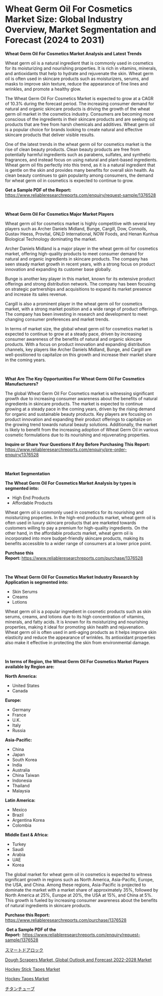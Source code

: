 <p><h1>Wheat Germ Oil For Cosmetics Market Size: Global Industry Overview, Market Segmentation and Forecast (2024 to 2031)</h1></p><p><strong>Wheat Germ Oil For Cosmetics Market Analysis and Latest Trends</strong></p>
<p><p>Wheat germ oil is a natural ingredient that is commonly used in cosmetics for its moisturizing and nourishing properties. It is rich in vitamins, minerals, and antioxidants that help to hydrate and rejuvenate the skin. Wheat germ oil is often used in skincare products such as moisturizers, serums, and masks to improve skin texture, reduce the appearance of fine lines and wrinkles, and promote a healthy glow.</p><p>The Wheat Germ Oil For Cosmetics Market is expected to grow at a CAGR of 10.3% during the forecast period. The increasing consumer demand for natural and organic skincare products is driving the growth of the wheat germ oil market in the cosmetics industry. Consumers are becoming more conscious of the ingredients in their skincare products and are seeking out products that are free from harsh chemicals and additives. Wheat germ oil is a popular choice for brands looking to create natural and effective skincare products that deliver visible results.</p><p>One of the latest trends in the wheat germ oil for cosmetics market is the rise of clean beauty products. Clean beauty products are free from potentially harmful ingredients such as parabens, sulfates, and synthetic fragrances, and instead focus on using natural and plant-based ingredients. Wheat germ oil fits perfectly into this trend, as it is a natural ingredient that is gentle on the skin and provides many benefits for overall skin health. As clean beauty continues to gain popularity among consumers, the demand for wheat germ oil in cosmetics is expected to continue to grow.</p></p>
<p><strong>Get a Sample PDF of the Report:&nbsp;</strong> <a href="https://www.reliableresearchreports.com/enquiry/request-sample/1376528">https://www.reliableresearchreports.com/enquiry/request-sample/1376528</a></p>
<p>&nbsp;</p>
<p><strong>Wheat Germ Oil For Cosmetics Major Market Players</strong></p>
<p><p>Wheat germ oil for cosmetics market is highly competitive with several key players such as Archer Daniels Midland, Bunge, Cargill, Dow, Connoils, Gustav Heess, Provital, GNLD International, NOW Foods, and Henan Kunhua Biological Technology dominating the market.</p><p>Archer Daniels Midland is a major player in the wheat germ oil for cosmetics market, offering high-quality products to meet consumer demand for natural and organic ingredients in skincare products. The company has seen steady market growth in recent years, with a strong focus on product innovation and expanding its customer base globally.</p><p>Bunge is another key player in this market, known for its extensive product offerings and strong distribution network. The company has been focusing on strategic partnerships and acquisitions to expand its market presence and increase its sales revenue.</p><p>Cargill is also a prominent player in the wheat germ oil for cosmetics market, with a strong market position and a wide range of product offerings. The company has been investing in research and development to meet changing consumer preferences and market trends.</p><p>In terms of market size, the global wheat germ oil for cosmetics market is expected to continue to grow at a steady pace, driven by increasing consumer awareness of the benefits of natural and organic skincare products. With a focus on product innovation and expanding distribution channels, key players like Archer Daniels Midland, Bunge, and Cargill are well-positioned to capitalize on this growth and increase their market share in the coming years.</p></p>
<p>&nbsp;</p>
<p><strong>What Are The Key Opportunities For Wheat Germ Oil For Cosmetics Manufacturers?</strong></p>
<p><p>The global Wheat Germ Oil For Cosmetics market is witnessing significant growth due to increasing consumer awareness about the benefits of natural ingredients in skincare products. The market is expected to continue growing at a steady pace in the coming years, driven by the rising demand for organic and sustainable beauty products. Key players are focusing on product innovation and expanding their product offerings to capitalize on the growing trend towards natural beauty solutions. Additionally, the market is likely to benefit from the increasing adoption of Wheat Germ Oil in various cosmetic formulations due to its nourishing and rejuvenating properties.</p></p>
<p><strong>Inquire or Share Your Questions If Any Before Purchasing This Report:</strong> <a href="https://www.reliableresearchreports.com/enquiry/pre-order-enquiry/1376528">https://www.reliableresearchreports.com/enquiry/pre-order-enquiry/1376528</a></p>
<p>&nbsp;</p>
<p><strong>Market Segmentation</strong></p>
<p><strong>The Wheat Germ Oil For Cosmetics Market Analysis by types is segmented into:</strong></p>
<p><ul><li>High End Products</li><li>Affordable Products</li></ul></p>
<p><p>Wheat germ oil is commonly used in cosmetics for its nourishing and moisturizing properties. In the high-end products market, wheat germ oil is often used in luxury skincare products that are marketed towards customers willing to pay a premium for high-quality ingredients. On the other hand, in the affordable products market, wheat germ oil is incorporated into more budget-friendly skincare products, making its benefits accessible to a wider range of consumers at a lower price point.</p></p>
<p><strong>Purchase this Report:&nbsp;</strong><a href="https://www.reliableresearchreports.com/purchase/1376528">https://www.reliableresearchreports.com/purchase/1376528</a></p>
<p>&nbsp;</p>
<p><strong>The Wheat Germ Oil For Cosmetics Market Industry Research by Application is segmented into:</strong></p>
<p><ul><li>Skin Serums</li><li>Creams</li><li>Lotions</li></ul></p>
<p><p>Wheat germ oil is a popular ingredient in cosmetic products such as skin serums, creams, and lotions due to its high concentration of vitamins, minerals, and fatty acids. It is known for its moisturizing and nourishing properties, making it ideal for promoting skin health and rejuvenation. Wheat germ oil is often used in anti-aging products as it helps improve skin elasticity and reduce the appearance of wrinkles. Its antioxidant properties also make it effective in protecting the skin from environmental damage.</p></p>
<p>&nbsp;</p>
<p><strong>In terms of Region, the Wheat Germ Oil For Cosmetics Market Players available by Region are:</strong></p>
<p>
    <p> <strong> North America: </strong>
        <ul>
            <li>United States</li>
            <li>Canada</li>
        </ul>
        </p> 
    <p> <strong> Europe: </strong>
        <ul>
            <li>Germany</li>
            <li>France</li>
            <li>U.K.</li>
            <li>Italy</li>
            <li>Russia</li>
        </ul>
        </p> 
    <p> <strong> Asia-Pacific: </strong>
        <ul>
            <li>China</li>
            <li>Japan</li>
            <li>South Korea</li>
            <li>India</li>
            <li>Australia</li>
            <li>China Taiwan</li>
            <li>Indonesia</li>
            <li>Thailand</li>
            <li>Malaysia</li>
        </ul>
        </p> 
    <p> <strong> Latin America: </strong>
        <ul>
            <li>Mexico</li>
            <li>Brazil</li>
            <li>Argentina Korea</li>
            <li>Colombia</li>
        </ul>
        </p> 
    <p> <strong> Middle East & Africa: </strong>
        <ul>
            <li>Turkey</li>
            <li>Saudi</li>
            <li>Arabia</li>
            <li>UAE</li>
            <li>Korea</li>
        </ul>
    </p>
    </p>
<p><p>The global market for wheat germ oil in cosmetics is expected to witness significant growth in regions such as North America, Asia-Pacific, Europe, the USA, and China. Among these regions, Asia-Pacific is projected to dominate the market with a market share of approximately 35%, followed by North America at 25%, Europe at 20%, the USA at 15%, and China at 5%. This growth is fueled by increasing consumer awareness about the benefits of natural ingredients in skincare products.</p></p>
<p><strong>Purchase this Report: </strong><a href="https://www.reliableresearchreports.com/purchase/1376528">https://www.reliableresearchreports.com/purchase/1376528</a></p>
<p>&nbsp;<strong>Get a Sample PDF of the Report:&nbsp;&nbsp;</strong><a href="https://www.reliableresearchreports.com/enquiry/request-sample/1376528">https://www.reliableresearchreports.com/enquiry/request-sample/1376528</a></p>
<p><strong></strong></p>
<p><p><a href="https://medium.com/@juan.colorado_15/%E3%82%B9%E3%83%9E%E3%83%BC%E3%83%88%E3%83%89%E3%82%A2%E3%83%AD%E3%83%83%E3%82%AF%E5%B8%82%E5%A0%B4%E3%81%AF-%E5%B8%82%E5%A0%B4%E3%82%B7%E3%82%A7%E3%82%A2-%E5%B8%82%E5%A0%B4%E5%8B%95%E5%90%91-%E5%B8%82%E5%A0%B4%E6%88%90%E9%95%B7%E3%81%AB%E9%96%A2%E3%81%99%E3%82%8B%E6%83%85%E5%A0%B1%E3%82%92%E6%8F%90%E4%BE%9B%E3%81%97%E3%81%BE%E3%81%99-385e3c3a1dc9">スマートドアロック</a></p><p><a href="https://unruly-ladybug-44b.notion.site/Dough-Scrapers-Market-Global-Outlook-and-Forecast-2022-2028-Market-Size-Reflecting-a-Forecast-Till--fb20c02be23e4d07b42a3d6a05ada766">Dough Scrapers Market, Global Outlook and Forecast 2022-2028 Market</a></p><p><a href="https://view.publitas.com/reportprime-1/hockey-stick-tapes-market-analysis-and-market-size-global-industry-overview-market-segmentation-and-forecast-2024-to-2031/">Hockey Stick Tapes Market</a></p><p><a href="https://view.publitas.com/reportprime-1/hockey-tapes-market-research-report-unlocks-analysis-on-the-market-financial-status-market-size-and-market-revenue-upto-2031/">Hockey Tapes Market</a></p><p><a href="https://medium.com/@diegogaylord2023/%E3%83%81%E3%82%BF%E3%83%B3%E3%83%81%E3%83%A5%E3%83%BC%E3%83%96%E5%B8%82%E5%A0%B4-%E7%AB%B6%E4%BA%89%E5%88%86%E6%9E%90-%E5%B8%82%E5%A0%B4%E5%8B%95%E5%90%91-2031%E5%B9%B4%E3%81%BE%E3%81%A7%E3%81%AE%E4%BA%88%E6%B8%AC-816e3f054bca">チタンチューブ</a></p></p>